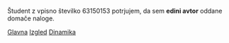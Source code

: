 Študent z vpisno številko 63150153 potrjujem, da sem __edini avtor__ oddane domače naloge.

[Glavna](https://rawgit.com/jakakordez/stroboskop/master/stroboskop.html)
[Izgled](https://rawgit.com/jakakordez/stroboskop/izgled/stroboskop.html)
[Dinamika](https://rawgit.com/jakakordez/stroboskop/dinamika/stroboskop.html)